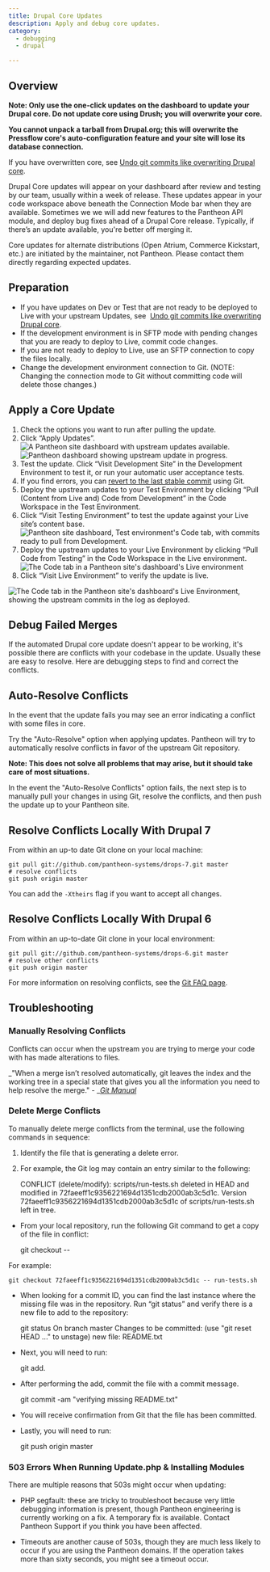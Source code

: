 ```yaml
---
title: Drupal Core Updates
description: Apply and debug core updates.
category:
  - debugging
  - drupal

---
```


<head>
<meta content="text/html; charset=utf-8" http-equiv="Content-Type">
</head>

## Overview

**Note: Only use the one-click updates on the dashboard to update your Drupal core. Do not update core using Drush; you will overwrite your core.**

**You cannot unpack a tarball from Drupal.org; this will overwrite the Pressflow core's auto-configuration feature and your site will lose its database connection.**

If you have overwritten core, see [Undo git commits like overwriting Drupal core](/articles/local/undo-git-commits-like-overwriting-drupal-core).

Drupal Core updates will appear on your dashboard after review and testing by our team, usually within a week of release. These updates appear in your code workspace above beneath the Connection Mode bar when they are available. Sometimes we we will add new features to the Pantheon API module, and deploy bug fixes ahead of a Drupal Core release. Typically, if there’s an update available, you're better off merging it. 

Core updates for alternate distributions (Open Atrium, Commerce Kickstart, etc.) are initiated by the maintainer, not Pantheon. Please contact them directly regarding expected updates.

## Preparation

- ​If you have updates on Dev or Test that are not ready to be deployed to Live with your upstream Updates, see  [Undo git commits like overwriting Drupal core](/articles/local/undo-git-commits-like-overwriting-drupal-core).
- If the development environment is in SFTP mode with pending changes that you are ready to deploy to Live, commit code changes.
- If you are not ready to deploy to Live, use an SFTP connection to copy the files locally.
- Change the development environment connection to Git. (NOTE: Changing the connection mode to Git without committing code will delete those changes.)

## Apply a Core Update

1. Check the options you want to run after pulling the update.
2. Click “Apply Updates”.
![A Pantheon site dashboard with upstream updates available.](https://pantheon-systems.desk.com/customer/portal/attachments/357403)
![Pantheon dashboard showing upstream update in progress.](https://pantheon-systems.desk.com/customer/portal/attachments/357428)
3. Test the update. Click “Visit Development Site” in the Development Environment to test it, or run your automatic user acceptance tests.
4. If you find errors, you can [<u>revert to the last stable commit</u>](/articles/local/git-faq#HowdoIrevertorundochanges?) using Git.
5. Deploy the upstream updates to your Test Environment by clicking “Pull (Content from Live and) Code from Development” in the Code Workspace in the Test Environment.
6. Click “Visit Testing Environment” to test the update against your Live site’s content base.
![Pantheon site dashboard, Test environment's Code tab, with commits ready to pull from Development.](https://pantheon-systems.desk.com/customer/portal/attachments/357430)
7. Deploy the upstream updates to your Live Environment by clicking “Pull Code from Testing” in the Code Workspace in the Live environment.
![The Code tab in a Pantheon site's dashboard's Live environment](https://pantheon-systems.desk.com/customer/portal/attachments/357432)
8. Click “Visit Live Environment” to verify the update is live.

![The Code tab in the Pantheon site's dashboard's Live Environment, showing the upstream commits in the log as deployed.](https://pantheon-systems.desk.com/customer/portal/attachments/357435)

## Debug Failed Merges

If the automated Drupal core update doesn't appear to be working, it's possible there are conflicts with your codebase in the update. Usually these are easy to resolve. Here are debugging steps to find and correct the conflicts.

## Auto-Resolve Conflicts

In the event that the update fails you may see an error indicating a conflict with some files in core.

Try the "Auto-Resolve" option when applying updates. Pantheon will try to automatically resolve conflicts in favor of the upstream Git repository.

**Note: This does not solve all problems that may arise, but it should take care of most situations.**

In the event the "Auto-Resolve Conflicts" option fails, the next step is to manually pull your changes in using Git, resolve the conflicts, and then push the update up to your Pantheon site.

## Resolve Conflicts Locally With Drupal 7

From within an up-to date Git clone on your local machine:

    git pull git://github.com/pantheon-systems/drops-7.git master
    # resolve conflicts
    git push origin master

You can add the `-Xtheirs` flag if you want to accept all changes.

## Resolve Conflicts Locally With Drupal 6

From within an up-to-date Git clone in your local environment:

    git pull git://github.com/pantheon-systems/drops-6.git master
    # resolve other conflicts
    git push origin master


For more information on resolving conflicts, see the [Git FAQ page](/articles/local/git-faq#FrequentlyAskedQuestions).

## Troubleshooting

### Manually Resolving Conflicts

Conflicts can occur when the upstream you are trying to merge your code with has made alterations to files.

_"When a merge isn’t resolved automatically, git leaves the index and the working tree in a special state that gives you all the information you need to help resolve the merge." - __<u>Git Manual</u>_

### Delete Merge Conflicts

To manually delete merge conflicts from the terminal, use the following commands in sequence:

1. Identify the file that is generating a delete error.
2. For example, the Git log may contain an entry similar to the following:

    CONFLICT (delete/modify): scripts/run-tests.sh deleted in HEAD and modified in 72faeeff1c9356221694d1351cdb2000ab3c5d1c. Version 72faeeff1c9356221694d1351cdb2000ab3c5d1c of scripts/run-tests.sh left in tree.

- From your local repository, run the following Git command to get a copy of the file in conflict:

    git checkout <commitid> -- <file>

For example:

    git checkout 72faeeff1c9356221694d1351cdb2000ab3c5d1c -- run-tests.sh

- When looking for a commit ID, you can find the last instance where the missing file was in the repository. Run “git status” and verify there is a new file to add to the repository:

    git status
    On branch master
    Changes to be committed:
    (use "git reset HEAD ..." to unstage)
    new file: README.txt


- Next, you will need to run:

    git add.

- After performing the add, commit the file with a commit message.

    git commit -am "verifying missing README.txt"

- You will receive confirmation from Git that the file has been committed.
- Lastly, you will need to run:

    git push origin master

### 503 Errors When Running Update.php & Installing Modules

There are multiple reasons that 503s might occur when updating:

- PHP segfault: these are tricky to troubleshoot because very little debugging information is present, though Pantheon engineering is currently working on a fix. A temporary fix is available. Contact Pantheon Support if you think you have been affected.

- Timeouts are another cause of 503s, though they are much less likely to occur if you are using the Pantheon domains. If the operation takes more than sixty seconds, you might see a timeout occur.
